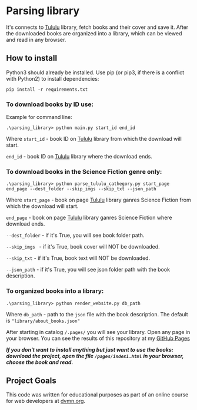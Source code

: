 # Parsing library

It's connects to [Tululu](https://tululu.org/) library, fetch books and their cover and save it.
After the downloaded books are organized into a library, which can be viewed and read in any browser.

## How to install


Python3 should already be installed. Use pip (or pip3, if there is a conflict with Python2) to install dependencies:
```
pip install -r requirements.txt
```

### To download books by ID use:

Example for command line:
```
.\parsing_library> python main.py start_id end_id 
```

Where `start_id` - book ID on [Tululu](https://tululu.org/) library from which the download will start.

`end_id` - book ID on [Tululu](https://tululu.org/) library where the download ends.

### To download books in the Science Fiction genre only:
```
.\parsing_library> python parse_tululu_cathegory.py start_page end_page --dest_folder --skip_imgs --skip_txt --json_path
```
Where `start_page` - book on page [Tululu](https://tululu.org/l55/) library ganres Science Fiction from which the download will start.

`end_page` - book on page [Tululu](https://tululu.org/l55/) library ganres Science Fiction where download ends.

`--dest_folder` - if it's True, you will see book folder path. 

`--skip_imgs ` - if it's True, book cover will NOT be downloaded.

`--skip_txt` - if it's True, book text will NOT be downloaded.

`--json_path` - if it's True, you will see json folder path with the book description.

### To organized books into a library:
```
.\parsing_library> python render_website.py db_path
```
Where `db_path` - path to the `json` file with the book description.
The default is `"library/about_books.json"`


After starting in catalog `/.pages/` you will see your library. Open any page in your browser.
You can see the results of this repository at my [GitHub Pages](https://nikolaysavchenko.github.io/Parsing_library//pages/index1.html)

***If you don't want to install anything but just want to use the books: download the project, open the file `/pages/index1.html` in your browser, 
choose the book and read.***

## Project Goals

This code was written for educational purposes as part of an online course for web developers at [dvmn.org](https://dvmn.org/).
